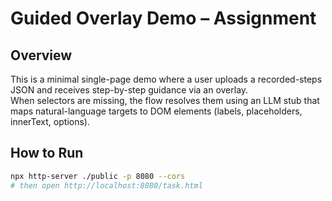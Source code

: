 # Guided Overlay Demo – Assignment

## Overview
This is a minimal single-page demo where a user uploads a recorded-steps JSON and receives step-by-step guidance via an overlay.  
When selectors are missing, the flow resolves them using an LLM stub that maps natural-language targets to DOM elements (labels, placeholders, innerText, options).  

## How to Run
```bash
npx http-server ./public -p 8080 --cors
# then open http://localhost:8080/task.html
